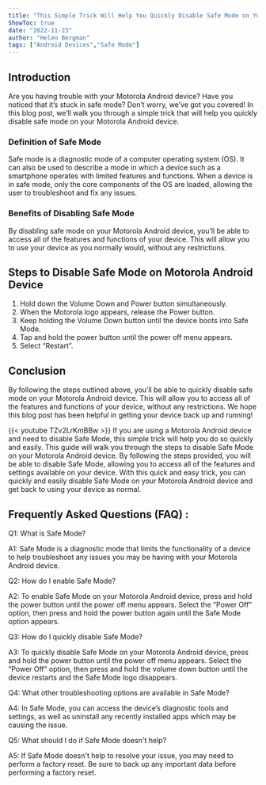 ```yaml
---
title: "This Simple Trick Will Help You Quickly Disable Safe Mode on Your Motorola Android Device!"
ShowToc: true 
date: "2022-11-23"
author: "Helen Bergman" 
tags: ["Android Devices","Safe Mode"]
---
```

## Introduction

Are you having trouble with your Motorola Android device? Have you noticed that it’s stuck in safe mode? Don’t worry, we’ve got you covered! In this blog post, we’ll walk you through a simple trick that will help you quickly disable safe mode on your Motorola Android device.

### Definition of Safe Mode

Safe mode is a diagnostic mode of a computer operating system (OS). It can also be used to describe a mode in which a device such as a smartphone operates with limited features and functions. When a device is in safe mode, only the core components of the OS are loaded, allowing the user to troubleshoot and fix any issues.

### Benefits of Disabling Safe Mode

By disabling safe mode on your Motorola Android device, you’ll be able to access all of the features and functions of your device. This will allow you to use your device as you normally would, without any restrictions.

## Steps to Disable Safe Mode on Motorola Android Device

1. Hold down the Volume Down and Power button simultaneously.
2. When the Motorola logo appears, release the Power button.
3. Keep holding the Volume Down button until the device boots into Safe Mode.
4. Tap and hold the power button until the power off menu appears.
5. Select “Restart”.

## Conclusion

By following the steps outlined above, you’ll be able to quickly disable safe mode on your Motorola Android device. This will allow you to access all of the features and functions of your device, without any restrictions. We hope this blog post has been helpful in getting your device back up and running!

{{< youtube TZv2LrKmBBw >}} 
If you are using a Motorola Android device and need to disable Safe Mode, this simple trick will help you do so quickly and easily. This guide will walk you through the steps to disable Safe Mode on your Motorola Android device. By following the steps provided, you will be able to disable Safe Mode, allowing you to access all of the features and settings available on your device. With this quick and easy trick, you can quickly and easily disable Safe Mode on your Motorola Android device and get back to using your device as normal.

## Frequently Asked Questions (FAQ) :
Q1: What is Safe Mode?

A1: Safe Mode is a diagnostic mode that limits the functionality of a device to help troubleshoot any issues you may be having with your Motorola Android device.

Q2: How do I enable Safe Mode?

A2: To enable Safe Mode on your Motorola Android device, press and hold the power button until the power off menu appears. Select the “Power Off” option, then press and hold the power button again until the Safe Mode option appears.

Q3: How do I quickly disable Safe Mode?

A3: To quickly disable Safe Mode on your Motorola Android device, press and hold the power button until the power off menu appears. Select the “Power Off” option, then press and hold the volume down button until the device restarts and the Safe Mode logo disappears.

Q4: What other troubleshooting options are available in Safe Mode?

A4: In Safe Mode, you can access the device’s diagnostic tools and settings, as well as uninstall any recently installed apps which may be causing the issue.

Q5: What should I do if Safe Mode doesn't help?

A5: If Safe Mode doesn't help to resolve your issue, you may need to perform a factory reset. Be sure to back up any important data before performing a factory reset.


